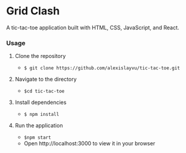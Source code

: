 # Grid Clash

A tic-tac-toe application built with HTML, CSS, JavaScript, and React.

### Usage

1. Clone the repository

   - `$ git clone https://github.com/alexislayvu/tic-tac-toe.git`

2. Navigate to the directory

   - `$cd tic-tac-toe`

3. Install dependencies

   - `$ npm install`

4. Run the application
   - `$npm start`
   - Open http://localhost:3000 to view it in your browser
